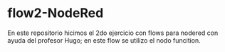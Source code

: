 # flow2-NodeRed
En este repositorio hicimos el 2do ejercicio con flows para nodered con ayuda del profesor Hugo; en este flow se utilizo el nodo funcition.
